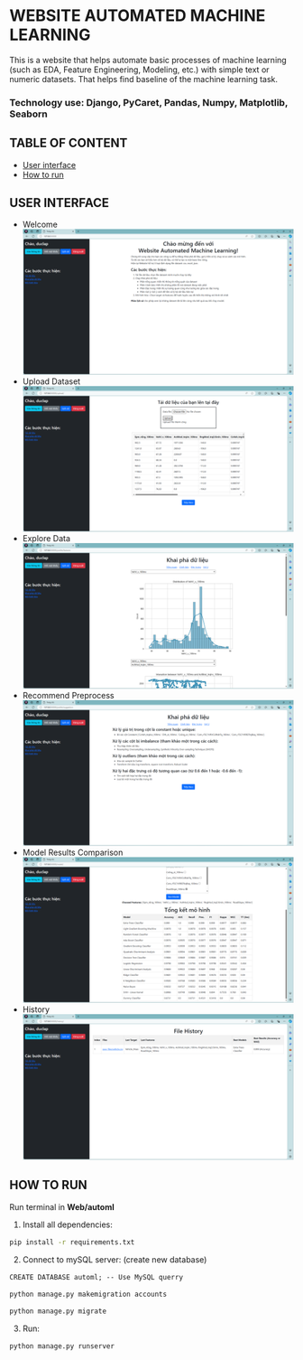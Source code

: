 <!-- Title -->
<h1><b>WEBSITE AUTOMATED MACHINE LEARNING</b></h1>
<!-- Descriptoin -->
<p>This is a website that helps automate basic processes of machine learning (such as EDA, Feature Engineering, Modeling, etc.) with simple text or numeric datasets.
That helps find baseline of the machine learning task.
</p>
<h3><b>Technology use:</b> Django, PyCaret, Pandas, Numpy, Matplotlib, Seaborn</h3>

## TABLE OF CONTENT
* [User interface](#user-interface)
* [How to run](#how-to-run)

## USER INTERFACE
* Welcome
![Welcome](./Demo/welcome.png)
* Upload Dataset
![Upload Dataset](./Demo/upload_data.png)
* Explore Data
![Explore Data](./Demo/eda.png)
* Recommend Preprocess
![Recommend Preprocess](./Demo/recommend.png)
* Model Results Comparison
![Model Results](./Demo/result.png)
* History
![History](./Demo/history.png)

## HOW TO RUN
Run terminal in **Web/automl**
1. Install all dependencies:
````bash
pip install -r requirements.txt
````
2. Connect to mySQL server: (create new database)
````mysql
CREATE DATABASE automl; -- Use MySQL querry
````
````bash
python manage.py makemigration accounts
````
````bash
python manage.py migrate
````
3. Run:
````bash
python manage.py runserver
````